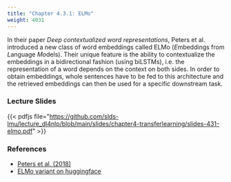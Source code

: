 ```yaml
---
title: "Chapter 4.3.1: ELMo"
weight: 4031
---
```

In their paper _Deep contextualized word representations_, Peters et al. introduced a new class of word embeddings called ELMo (*E*mbeddings from *L*anguage *Mo*dels).
Their unique feature is the ability to contextualize the embeddings in a bidirectional fashion (using biLSTMs), i.e. the representation of a word depends on the context on both sides. In order to obtain embeddings, whole sentences have to be fed to this architecture and the retrieved embeddings can then be used for a specific downstream task.

<!--more-->

<!--
### Lecture video
{{< video id="TfrSKiOecWI" >}}
-->

### Lecture Slides
{{< pdfjs file="https://github.com/slds-lmu/lecture_dl4nlp/blob/main/slides/chapter4-transferlearning/slides-431-elmo.pdf" >}}

### References 

- [Peters et al. (2018)](https://aclanthology.org/N18-1202.pdf)
- [ELMo variant on huggingface](https://huggingface.co/allenai/bidaf-elmo)
